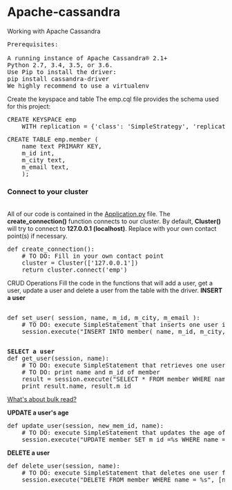 # Apache-cassandra
Working with Apache Cassandra

<pre>
Prerequisites:

A running instance of Apache Cassandra® 2.1+
Python 2.7, 3.4, 3.5, or 3.6.
Use Pip to install the driver:
pip install cassandra-driver
We highly recommend to use a virtualenv
</pre>

Create the keyspace and table
The emp.cql file provides the schema used for this project:
<pre>
CREATE KEYSPACE emp
    WITH replication = {'class': 'SimpleStrategy', 'replication_factor': '1'};
</pre>
<pre>
CREATE TABLE emp.member (
    name text PRIMARY KEY,
    m_id int,
    m_city text,
    m_email text,
    );
</pre>
<h3><b>Connect to your cluster</b></h3></br>
All of our code is contained in the <a href = "https://github.com/9718546128/Apache-cassandra/blob/master/Application.py">Application.py</a> file. The <b>create_connection()</b> function connects to our cluster. 
By default, <b>Cluster()</b> will try to connect to <b>127.0.0.1 (localhost)</b>. Replace with your own contact point(s) if necessary.
<pre>
def create_connection():
    # TO DO: Fill in your own contact point
    cluster = Cluster(['127.0.0.1'])
    return cluster.connect('emp')
</pre>

CRUD Operations
Fill the code in the functions that will add a user, get a user, update a user and delete a user from the table with the driver.
<b>INSERT a user</b>
<pre>

def set_user( session, name, m_id, m_city, m_email ):
    # TO DO: execute SimpleStatement that inserts one user into the table
    session.execute("INSERT INTO member( name, m_id, m_city, m_email ) VALUES (%s,%s,%s,%s)", [ name, m_id, m_city, m_email ])

</pre>
    
<pre>
<b>SELECT a user</b>
def get_user(session, name):
    # TO DO: execute SimpleStatement that retrieves one user from the table
    # TO DO: print name and m_id of member
    result = session.execute("SELECT * FROM member WHERE name = %s", [name]).one()
    print result.name, result.m_id
</pre>

<a href= "https://github.com/9718546128/Apache-cassandra/blob/master/Cassandra_read"> What's about bulk read?</a>

<b>UPDATE a user's age</b>
<pre>
def update_user(session, new_mem_id, name):
    # TO DO: execute SimpleStatement that updates the age of one user
    session.execute("UPDATE member SET m_id =%s WHERE name = %s", [new_mem_id, name])
</pre>

<b>DELETE a user</b>
<pre>
def delete_user(session, name):
    # TO DO: execute SimpleStatement that deletes one user from the table
    session.execute("DELETE FROM member WHERE name = %s", [name])
</pre>
